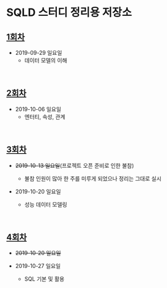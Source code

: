 # SQLD 스터디 정리용 저장소

## [1회차](sqld_01.md)
- 2019-09-29 일요일
  - 데이터 모델의 이해

<br>

## [2회차](sqld_02.md)
- 2019-10-06 일요일
  - 엔터티, 속성, 관계

<br>

## [3회차](sqld_03.md)
- ~~2019-10-13 일요일~~(프로젝트 오픈 준비로 인한 불참)
  - 불참 인원이 많아 한 주를 미루게 되었으나 정리는 그대로 실시

- 2019-10-20 일요일
  - 성능 데이터 모델링

<br>

## [4회차](sqld_04.md)
- ~~2019-10-20 일요일~~

- 2019-10-27 일요일
  - SQL 기본 및 활용

<br>
